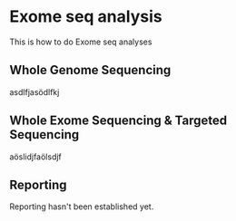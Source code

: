 # Exome seq analysis

This is how to do Exome seq analyses

## Whole Genome Sequencing

asdlfjasödlfkj

## Whole Exome Sequencing & Targeted Sequencing

aöslidjfaölsdjf

## Reporting

Reporting hasn't been established yet.

